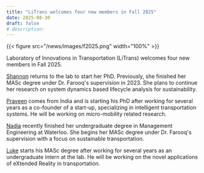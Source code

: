 ```yaml
---
title: "LiTrans welcomes four new members in Fall 2025"
date: 2025-08-30
draft: false
# description:
---
```

{{< figure src="/news/images/f2025.png" width="100%" >}}


<!--more-->

Laboratory of Innovations in Transportation (LiTrans) welcomes four new members in Fall 2025.

[Shannon](https://litrans.ca/team/stark-s/) returns to the lab to start her PhD. Previously, she finished her MASc degree under Dr. Farooq's supervision in 2023. She plans to continue her research on system dynamics based lifecycle analysis for sustainability.

[Praveen](https://litrans.ca/team/knr-p/) comes from India and is starting his PhD after working for several years as a co-founder of a start-up, specializing in intelligent transportation systems. He will be working on micro-mobility related research.

[Nadia](https://litrans.ca/team/bisek-n/) recently finished her undergraduate degree in Management Engineering at Waterloo. She begins her MASc degree under Dr. Farooq's supervision with a focus on sustainable transportation.

[Luke](https://litrans.ca/team/guardino-l/) starts his MASc degree after working for several years as an undergraduate intern at the lab. He will be working on the novel applications of eXtended Reality in transportation.
